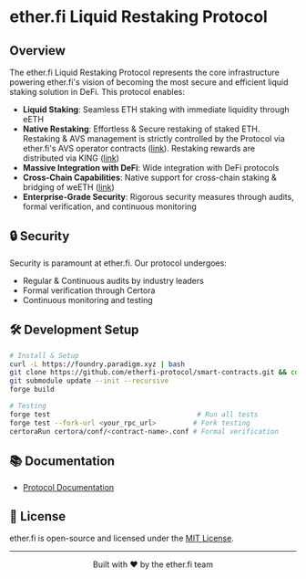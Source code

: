 # ether.fi Liquid Restaking Protocol



## Overview

The ether.fi Liquid Restaking Protocol represents the core infrastructure powering ether.fi's vision of becoming the most secure and efficient liquid staking solution in DeFi. This protocol enables:

- **Liquid Staking**: Seamless ETH staking with immediate liquidity through eETH
- **Native Restaking**: Effortless & Secure restaking of staked ETH. Restaking & AVS management is strictly controlled by the Protocol via ether.fi's AVS operator contracts ([link](https://github.com/etherfi-protocol/etherfi-avs-operator)). Restaking rewards are distributed via KING ([link](https://github.com/orgs/King-Protocol/repositories))
- **Massive Integration with DeFi**: Wide integration with DeFi protocols
- **Cross-Chain Capabilities**: Native support for cross-chain staking & bridging of weETH ([link](https://github.com/etherfi-protocol/weETH-cross-chain/))
- **Enterprise-Grade Security**: Rigorous security measures through audits, formal verification, and continuous monitoring


## 🔒 Security

Security is paramount at ether.fi. Our protocol undergoes:

- Regular & Continuous audits by industry leaders
- Formal verification through Certora
- Continuous monitoring and testing



## 🛠️ Development Setup


```bash
# Install & Setup
curl -L https://foundry.paradigm.xyz | bash
git clone https://github.com/etherfi-protocol/smart-contracts.git && cd smart-contracts
git submodule update --init --recursive
forge build

# Testing
forge test                                    # Run all tests
forge test --fork-url <your_rpc_url>         # Fork testing
certoraRun certora/conf/<contract-name>.conf # Formal verification
```

## 📚 Documentation

- [Protocol Documentation](https://etherfi.gitbook.io/etherfi/)



## 📄 License

ether.fi is open-source and licensed under the [MIT License](LICENSE).

---

<p align="center">Built with ❤️ by the ether.fi team</p>